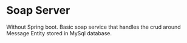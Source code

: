 # Soap Server

Without Spring boot.
Basic soap service that handles the crud around Message Entity stored in MySql database.
